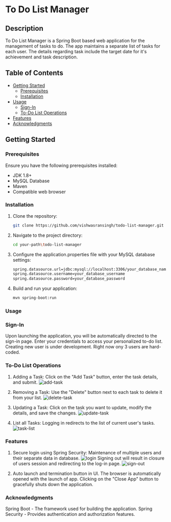 # To Do List Manager

## Description

To Do List Manager is a Spring Boot based web application for the management of tasks to do. The app maintains a separate list of tasks for each user. The details regarding task include the target date for it's achievement and task description.

## Table of Contents

- [Getting Started](#getting-started)
  - [Prerequisites](#prerequisites)
  - [Installation](#installation)
- [Usage](#usage)
  - [Sign-In](#sign-in)
  - [To-Do List Operations](#to-do-list-operations)
- [Features](#features)
- [Acknowledgments](#acknowledgments)

## Getting Started

### Prerequisites
Ensure you have the following prerequisites installed:
- JDK 1.8+
- MySQL Database
- Maven
- Compatible web browser

### Installation
1. Clone the repository:

   ```bash
   git clone https://github.com/vishwasransingh/todo-list-manager.git
2. Navigate to the project directory:
   ```bash
   cd your-path\todo-list-manager
3. Configure the application.properties file with your MySQL database settings:
   ```bash
   spring.datasource.url=jdbc:mysql://localhost:3306/your_database_name
   spring.datasource.username=your_database_username
   spring.datasource.password=your_database_password
4. Build and run your application:
   ```bash
   mvn spring-boot:run

### Usage

### Sign-In
Upon launching the application, you will be automatically directed to the sign-in page. Enter your credentials to access your personalized to-do list. Creating new user is under development. Right now ony 3 users are hard-coded.

### To-Do List Operations
1. Adding a Task: Click on the "Add Task" button, enter the task details, and submit.
   ![add-task](https://github.com/vishwasransingh/todo-manager/assets/142225419/4cea5ffa-3a1b-46e5-bf7e-82836abb029b)
   
2. Removing a Task: Use the "Delete" button next to each task to delete it from your list.
  ![delete-task](https://github.com/vishwasransingh/todo-manager/assets/142225419/8706d10c-58ea-4388-81d5-bed3defa99ae)

3. Updating a Task: Click on the task you want to update, modify the details, and save the changes.
   ![update-task](https://github.com/vishwasransingh/todo-manager/assets/142225419/13bd19f1-98b4-4668-b632-166aa6f3871f)
   
4. List all Tasks: Logging in redirects to the list of current user's tasks.
    ![task-list](https://github.com/vishwasransingh/todo-manager/assets/142225419/6a427e31-131f-410f-928f-b823d7166ace)

### Features
1. Secure login using Spring Security: Maintenance of multiple users and their separate data in database.
   ![login](https://github.com/vishwasransingh/todo-manager/assets/142225419/681670bd-97cf-466d-8988-f68f33c97eb3)
   Signing out will result in closure of users session and redirecting to the log-in page.
   ![sign-out](https://github.com/vishwasransingh/todo-manager/assets/142225419/ff3c1acb-077f-49b0-8ab4-3161bd1919a0)


3. Auto launch and termination button in UI.
The browser is automatically opened with the launch of app. Clicking on the "Close App" button to gracefully shuts down the application.

### Acknowledgments
Spring Boot - The framework used for building the application.
Spring Security - Provides authentication and authorization features.


